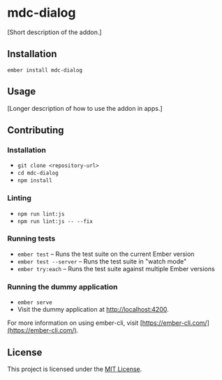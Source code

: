 mdc-dialog
==============================================================================

[Short description of the addon.]

Installation
------------------------------------------------------------------------------

```
ember install mdc-dialog
```


Usage
------------------------------------------------------------------------------

[Longer description of how to use the addon in apps.]


Contributing
------------------------------------------------------------------------------

### Installation

* `git clone <repository-url>`
* `cd mdc-dialog`
* `npm install`

### Linting

* `npm run lint:js`
* `npm run lint:js -- --fix`

### Running tests

* `ember test` – Runs the test suite on the current Ember version
* `ember test --server` – Runs the test suite in "watch mode"
* `ember try:each` – Runs the test suite against multiple Ember versions

### Running the dummy application

* `ember serve`
* Visit the dummy application at [http://localhost:4200](http://localhost:4200).

For more information on using ember-cli, visit [https://ember-cli.com/](https://ember-cli.com/).

License
------------------------------------------------------------------------------

This project is licensed under the [MIT License](LICENSE.md).
